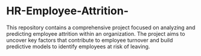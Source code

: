 # HR-Employee-Attrition-
This repository contains a comprehensive project focused on analyzing and predicting employee attrition within an organization. The project aims to uncover key factors that contribute to employee turnover and build predictive models to identify employees at risk of leaving.
